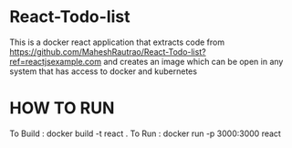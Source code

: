 # React-Todo-list

This is a docker react application that extracts code from https://github.com/MaheshRautrao/React-Todo-list?ref=reactjsexample.com and creates an image which can be open in any system that has access to docker and kubernetes

# HOW TO RUN

To Build : docker build -t react .
To Run : docker run -p 3000:3000 react


